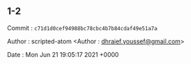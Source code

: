 ## 1-2 

 Commit : `c71d1d0cef94988bc78cbc4b7b84cdaf49e51a7a`

 Author : scripted-atom <Author : dhraief.youssef@gmail.com> 

 Date 	: Mon Jun 21 19:05:17 2021 +0000 

